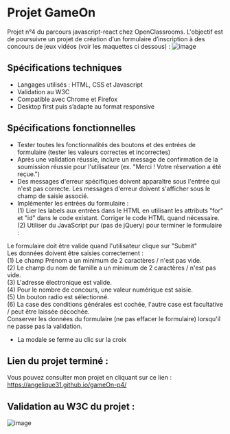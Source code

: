# Projet GameOn

Projet n°4 du parcours javascript-react chez OpenClassrooms. L'objectif est de poursuivre un projet de création d’un formulaire d’inscription à des concours de jeux vidéos (voir les maquettes ci dessous) :
![image](https://user-images.githubusercontent.com/93211301/168276374-d769b939-1bb6-4cab-89b9-b570ee050f01.png)

## Spécifications techniques

- Langages utilisés : HTML, CSS et Javascript  
- Validation au W3C  
- Compatible avec Chrome et Firefox  
- Desktop first puis s’adapte au format responsive 

## Spécifications fonctionnelles

- Tester toutes les fonctionnalités des boutons et des entrées de formulaire (tester les valeurs correctes et incorrectes)  
- Après une validation réussie, inclure un message de confirmation de la soumission réussie pour l'utilisateur (ex. "Merci ! Votre réservation a été reçue.")  
- Des messages d'erreur spécifiques doivent apparaître sous l'entrée qui n'est pas correcte. Les messages d'erreur doivent s'afficher sous le champ de saisie associé.  
- Implémenter les entrées du formulaire :  
      (1) Lier les labels aux entrées dans le HTML en utilisant les attributs "for" et "id" dans le code existant. Corriger le code HTML quand nécessaire.  
      (2) Utiliser du JavaScript pur (pas de jQuery) pour terminer le formulaire :

Le formulaire doit être valide quand l'utilisateur clique sur "Submit"    
Les données doivent être saisies correctement :  
(1) Le champ Prénom a un minimum de 2 caractères / n'est pas vide.  
(2) Le champ du nom de famille a un minimum de 2 caractères / n'est pas vide.  
(3) L'adresse électronique est valide.  
(4) Pour le nombre de concours, une valeur numérique est saisie.  
(5) Un bouton radio est sélectionné.  
(6) La case des conditions générales est cochée, l'autre case est facultative / peut être laissée décochée.  
Conserver les données du formulaire (ne pas effacer le formulaire) lorsqu'il ne passe pas la validation.  

- La modale se ferme au clic sur la croix

## Lien du projet terminé :  

Vous pouvez consulter mon projet en cliquant sur ce lien : https://angelique31.github.io/gameOn-p4/

## Validation au W3C du projet :    

![image](https://user-images.githubusercontent.com/93211301/168281905-35f942d8-6aab-42a4-9440-245ff97d7b1b.png)


